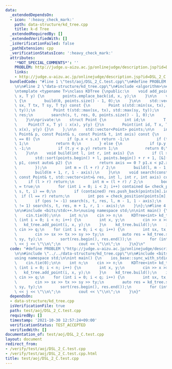 ```yaml
---
data:
  _extendedDependsOn:
  - icon: ':heavy_check_mark:'
    path: data-structure/kd_tree.cpp
    title: k-d Tree
  _extendedRequiredBy: []
  _extendedVerifiedWith: []
  _isVerificationFailed: false
  _pathExtension: cpp
  _verificationStatusIcon: ':heavy_check_mark:'
  attributes:
    '*NOT_SPECIAL_COMMENTS*': ''
    PROBLEM: http://judge.u-aizu.ac.jp/onlinejudge/description.jsp?id=DSL_2_C
    links:
    - http://judge.u-aizu.ac.jp/onlinejudge/description.jsp?id=DSL_2_C
  bundledCode: "#line 1 \"test/aoj/DSL_2_C.test.cpp\"\n#define PROBLEM \"http://judge.u-aizu.ac.jp/onlinejudge/description.jsp?id=DSL_2_C\"\
    \n\n#line 2 \"data-structure/kd_tree.cpp\"\n#include <algorithm>\n#include <vector>\n\
    \ntemplate <typename T>\nclass KDTree {\npublic:\n    void add_point(int id, T\
    \ x, T y) {\n        points.emplace_back(id, x, y);\n    }\n\n    void build()\
    \ {\n        build(0, points.size() - 1, 0);\n    }\n\n    std::vector<int> search(T\
    \ sx, T tx, T sy, T ty) const {\n        Point s(std::min(sx, tx), std::min(sy,\
    \ ty));\n        Point t(std::max(sx, tx), std::max(sy, ty));\n        std::vector<int>\
    \ res;\n        search(s, t, res, 0, points.size() - 1, 0);\n        return res;\n\
    \    }\n\nprivate:\n    struct Point {\n        int id;\n        T x, y;\n   \
    \     Point(T x, T y) : x(x), y(y) {}\n        Point(int id, T x, T y) : id(id),\
    \ x(x), y(y) {}\n    };\n\n    std::vector<Point> points;\n\n    int check_position(const\
    \ Point& p, const Point& s, const Point& t, int axis) const {\n        if (axis\
    \ == 0) {\n            if (p.x < s.x) return -1;\n            if (t.x < p.x) return\
    \ 1;\n            return 0;\n        } else {\n            if (p.y < s.y) return\
    \ -1;\n            if (t.y < p.y) return 1;\n            return 0;\n        }\n\
    \    }\n\n    void build(int l, int r, int axis) {\n        if (l > r) return;\n\
    \        std::sort(points.begin() + l, points.begin() + r + 1, [&](const auto&\
    \ p1, const auto& p2) {\n            return axis == 0 ? p1.x < p2.x : p1.y < p2.y;\n\
    \        });\n        int m = (l + r) / 2;\n        build(l, m - 1, 1 - axis);\n\
    \        build(m + 1, r, 1 - axis);\n    }\n\n    void search(const Point& s,\
    \ const Point& t, std::vector<int>& res, int l, int r, int axis) const {\n   \
    \     if (l > r) return;\n        int m = (l + r) / 2;\n        bool contained\
    \ = true;\n        for (int i = 0; i < 2; i++) contained &= check_position(points[m],\
    \ s, t, i) == 0;\n        if (contained) res.push_back(points[m].id);\n      \
    \  if (l == r) return;\n        int pos = check_position(points[m], s, t, axis);\n\
    \        if (pos != -1) search(s, t, res, l, m - 1, 1 - axis);\n        if (pos\
    \ != 1) search(s, t, res, m + 1, r, 1 - axis);\n    }\n};\n#line 4 \"test/aoj/DSL_2_C.test.cpp\"\
    \n\n#include <bits/stdc++.h>\nusing namespace std;\n\nint main() {\n    ios_base::sync_with_stdio(false);\n\
    \    cin.tie(0);\n\n    int n;\n    cin >> n;\n    KDTree<int> kd_tree;\n    for\
    \ (int i = 0; i < n; i++) {\n        int x, y;\n        cin >> x >> y;\n     \
    \   kd_tree.add_point(i, x, y);\n    }\n    kd_tree.build();\n    int q;\n   \
    \ cin >> q;\n    for (int i = 0; i < q; i++) {\n        int sx, tx, sy, ty;\n\
    \        cin >> sx >> tx >> sy >> ty;\n        auto res = kd_tree.search(sx, tx,\
    \ sy, ty);\n        sort(res.begin(), res.end());\n        for (int j : res) cout\
    \ << j << \"\\n\";\n        cout << \"\\n\";\n    }\n}\n"
  code: "#define PROBLEM \"http://judge.u-aizu.ac.jp/onlinejudge/description.jsp?id=DSL_2_C\"\
    \n\n#include \"../../data-structure/kd_tree.cpp\"\n\n#include <bits/stdc++.h>\n\
    using namespace std;\n\nint main() {\n    ios_base::sync_with_stdio(false);\n\
    \    cin.tie(0);\n\n    int n;\n    cin >> n;\n    KDTree<int> kd_tree;\n    for\
    \ (int i = 0; i < n; i++) {\n        int x, y;\n        cin >> x >> y;\n     \
    \   kd_tree.add_point(i, x, y);\n    }\n    kd_tree.build();\n    int q;\n   \
    \ cin >> q;\n    for (int i = 0; i < q; i++) {\n        int sx, tx, sy, ty;\n\
    \        cin >> sx >> tx >> sy >> ty;\n        auto res = kd_tree.search(sx, tx,\
    \ sy, ty);\n        sort(res.begin(), res.end());\n        for (int j : res) cout\
    \ << j << \"\\n\";\n        cout << \"\\n\";\n    }\n}"
  dependsOn:
  - data-structure/kd_tree.cpp
  isVerificationFile: true
  path: test/aoj/DSL_2_C.test.cpp
  requiredBy: []
  timestamp: '2021-10-30 12:57:24+09:00'
  verificationStatus: TEST_ACCEPTED
  verifiedWith: []
documentation_of: test/aoj/DSL_2_C.test.cpp
layout: document
redirect_from:
- /verify/test/aoj/DSL_2_C.test.cpp
- /verify/test/aoj/DSL_2_C.test.cpp.html
title: test/aoj/DSL_2_C.test.cpp
---
```

